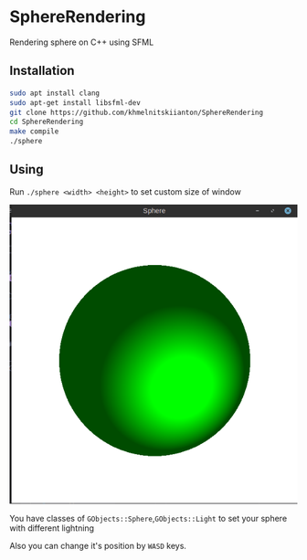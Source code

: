 # SphereRendering

Rendering sphere on C++ using SFML

## Installation

```bash
sudo apt install clang
sudo apt-get install libsfml-dev
git clone https://github.com/khmelnitskiianton/SphereRendering
cd SphereRendering
make compile
./sphere
```
## Using

Run `./sphere <width> <height>` to set custom size of window

![Example](image.png)

You have classes of `GObjects::Sphere`,`GObjects::Light` to set your sphere with different lightning

Also you can change it's position by `WASD` keys.